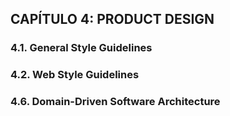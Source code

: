 ## CAPÍTULO 4: PRODUCT DESIGN

### 4.1. General Style Guidelines

### 4.2. Web Style Guidelines

### 4.6. Domain-Driven Software Architecture
